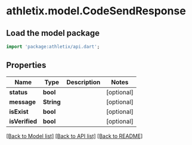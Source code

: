 # athletix.model.CodeSendResponse

## Load the model package
```dart
import 'package:athletix/api.dart';
```

## Properties
Name | Type | Description | Notes
------------ | ------------- | ------------- | -------------
**status** | **bool** |  | [optional] 
**message** | **String** |  | [optional] 
**isExist** | **bool** |  | [optional] 
**isVerified** | **bool** |  | [optional] 

[[Back to Model list]](../README.md#documentation-for-models) [[Back to API list]](../README.md#documentation-for-api-endpoints) [[Back to README]](../README.md)


